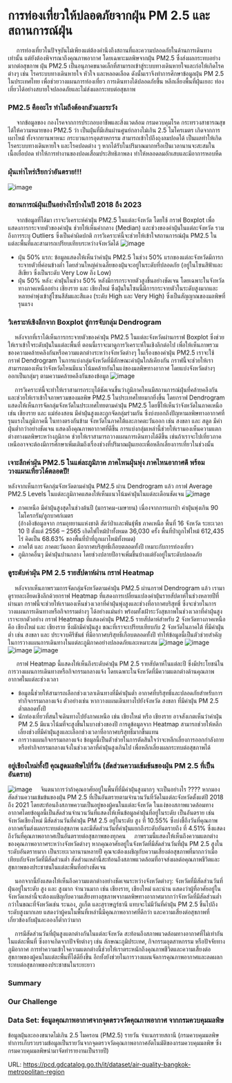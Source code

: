 # การท่องเที่ยวให้ปลอดภัยจากฝุ่น PM 2.5 และสถานการณ์ฝุ่น
&nbsp;&nbsp;&nbsp;&nbsp; การท่องเที่ยวในปัจจุบันไม่เพียงแต่ต้องคำนึงถึงสถานที่และความปลอดภัยในด้านการเดินทางเท่านั้น แต่ยังต้องพิจารณาถึงคุณภาพอากาศ โดยเฉพาะมลพิษจากฝุ่น PM2.5 ซึ่งส่งผลกระทบอย่างมากต่อสุขภาพ ฝุ่น PM2.5 เป็นอนุภาคขนาดเล็กที่สามารถเข้าสู่ระบบทางเดินหายใจและก่อให้เกิดโรคต่างๆ เช่น โรคระบบทางเดินหายใจ หัวใจ และหลอดเลือด ดังนั้นเราจึงทำการศึกษาข้อมูลฝุ่น PM 2.5 ในประเทศไทย  เพื่อช่วยวางแผนการท่องเที่ยว การเดินทางได้ปลอดภัยขึ้น หลีกเลี่ยงพื้นที่ฝุ่นเยอะ ท่องเที่ยวได้อย่างสบายใจปลอดภัยและไม่ส่งผลกระทบต่อสุขภาพ

###  PM2.5 คืออะไร ทำไมถึงต้องกลัวและระวัง
&nbsp;&nbsp;&nbsp;&nbsp; จากข้อมูลของ กองโรคจากการประกอบอาชีพและสิ่งแวดล้อม กรมควบคุมโรค กระทรวงสาธารณสุข ได้ให้ความหมายของ PM2.5 ว่า เป็นฝุ่นที่มีเส้นผ่านศูนย์กลางไม่เกิน 2.5 ไมโครเมตร เกิดจากการเผาไหม้ ทั้งจากยานพาหนะ กระบวนการอุตสาหกรรม สามารถเข้าไปถึงถุงลมปอดได้ เป็นผลทำให้เกิดโรคระบบทางเดินหายใจ และโรคปอดต่าง ๆ หากได้รับในปริมาณมากหรือเป็นเวลานานจะสะสมในเนื้อเยื่อปอด ทำให้การทำงานของปอดเสื่อมประสิทธิภาพลง ทำให้หลอดลมอักเสบและมีอาการหอบหืด
### ฝุ่นเท่าไหร่เรียกว่าอันตราย!!!

![image](PM2.5_Level.jpg)

### สถานการณ์ฝุ่นเป็นอย่างไรบ้างในปี 2018 ถึง 2023
&nbsp;&nbsp;&nbsp;&nbsp; จากข้อมูลที่ได้มา เราจะวิเคราะห์ค่าฝุ่น PM2.5 ในแต่ละจังหวัด โดยใช้ กราฟ Boxplot เพื่อแสดงการกระจายตัวของค่าฝุ่น ช่วยให้เห็นค่ากลาง (Median) และช่วงของค่าฝุ่นในแต่ละจังหวัด รวมถึงการระบุ Outliers ซึ่งเป็นค่าผิดปกติ การวิเคราะห์นี้จะช่วยให้เข้าใจสถานการณ์ฝุ่น PM2.5 ในแต่ละพื้นที่และสามารถเปรียบเทียบระหว่างจังหวัดได้
![image](Boxplot-All.png)

- ฝุ่น 50% แรก: 
ข้อมูลแสดงให้เห็นว่าค่าฝุ่น PM2.5 ในช่วง 50% แรกของแต่ละจังหวัดมีการกระจายตัวที่ค่อนข้างต่ำ โดยส่วนใหญ่ค่าเฉลี่ยของฝุ่นจะอยู่ในระดับที่ปลอดภัย (อยู่ในโซนสีฟ้าและสีเขียว ซึ่งเป็นระดับ Very Low ถึง Low)
- ฝุ่น 50% หลัง:
 ค่าฝุ่นในช่วง 50% หลังมีการกระจายตัวสูงขึ้นอย่างชัดเจน โดยเฉพาะในจังหวัดทางภาคเหนืออย่าง เชียงราย และ เชียงใหม่ ซึ่งฝุ่นในโซนนี้มีการกระจายตัวในระดับสูงมากและหลายค่าพุ่งเข้าสู่โซนสีส้มและสีแดง (ระดับ High และ Very High) ซึ่งเป็นสัญญาณของมลพิษที่รุนแรง

### วิเคราะห์เชิงลึกจาก Boxplot สู่การจับกลุ่ม Dendrogram
&nbsp;&nbsp;&nbsp;&nbsp;หลังจากที่เราได้เห็นการกระจายตัวของค่าฝุ่น PM2.5 ในแต่ละจังหวัดผ่านกราฟ Boxplot ซึ่งช่วยให้เราเข้าใจระดับฝุ่นในแต่ละพื้นที่ ตอนนี้เราจะมาดูการวิเคราะห์ในเชิงลึกต่อไป เพื่อให้เห็นภาพรวมของความคล้ายคลึงกันหรือความแตกต่างระหว่างจังหวัดต่างๆ ในเรื่องของค่าฝุ่น PM2.5 เราจะใช้กราฟ Dendrogram ในการแบ่งกลุ่มจังหวัดที่มีลักษณะค่าฝุ่นใกล้เคียงกัน กราฟนี้จะช่วยให้เราสามารถมองเห็นว่าจังหวัดไหนมีแนวโน้มคล้ายกันในแง่ของมลพิษทางอากาศ โดยแบ่งจังหวัดต่างๆ ออกเป็นกลุ่มๆ ตามความคล้ายคลึงกันของข้อมูล
![image](THDendogram.png)

&nbsp;&nbsp;&nbsp;&nbsp;การวิเคราะห์นี้จะทำให้เราสามารถระบุได้ชัดเจนขึ้นว่าภูมิภาคไหนมีสถานการณ์ฝุ่นที่คล้ายคลึงกัน และช่วยให้เราเข้าใจภาพรวมของมลพิษ PM2.5 ในประเทศไทยมากยิ่งขึ้น โดยกราฟ Dendrogram แสดงให้เห็นการจัดกลุ่มจังหวัดในประเทศไทยตามค่าฝุ่น PM2.5 โดยชี้ให้เห็นว่าจังหวัดในภาคเหนือ เช่น เชียงราย และ แม่ฮ่องสอน มีค่าฝุ่นสูงและถูกจัดกลุ่มร่วมกัน ซึ่งบ่งบอกถึงปัญหามลพิษทางอากาศที่รุนแรงในภูมิภาคนี้ ในทางตรงกันข้าม จังหวัดในภาคใต้และภาคตะวันออก เช่น สงขลา และ สตูล มีค่าฝุ่นต่ำกว่าอย่างชัดเจน แสดงถึงคุณภาพอากาศที่ดีขึ้น การแบ่งกลุ่มเหล่านี้ช่วยให้เรามองเห็นความแตกต่างทางมลพิษระหว่างภูมิภาค ช่วยให้เราสามารถวางแผนการเดินทางได้ดีขึ้น เช่นถ้าเราจะไปเที่ยวภาคเหนืออาจจะต้องมีการศึกษาเพิ่มเติมถึงเรื่องช่วงที่ปริมาณฝุ่นเยอะเพื่อหลีกเลี่ยงการเที่ยวในช่วงนั้น

### เจาะลึกค่าฝุ่น PM2.5 ในแต่ละภูมิภาค ภาคไหนฝุ่นพุ่ง ภาคไหนอากาศดี พร้อมวางแผนเที่ยวได้ตลอดปี!
หลังจากเห็นการจัดกลุ่มจังหวัดตามค่าฝุ่น PM2.5 ผ่าน Dendrogram แล้ว กราฟ Average PM2.5 Levels ในแต่ละภูมิภาคแสดงให้เห็นแนวโน้มค่าฝุ่นในแต่ละเดือนชัดเจน
![image](AverageByRegion.png)
- ภาคเหนือ มีค่าฝุ่นสูงสุดในช่วงต้นปี (มกราคม-เมษายน) เนื่องจากการเผาป่า  ค่าฝุ่นพุ่งเกิน 90 ไมโครกรัม/ลูกบาศก์เมตร  
(อ้างอิงข้อมูลจาก กรมอุทยานแห่งชาติ สัตว์ป่าเเละพันธุ์พืช ภาคเหนือ พื้นที่ 16 จังหวัด ระยะเวลา 10 ปี ตั้งแต่ 2556 – 2565 เกิดไฟไหม้ป่าทั้งหมด 36,030 ครั้ง พื้นที่ป่าถูกไฟไหม้ 612,435 ไร่ คิดเป็น 68.63% ของพื้นที่ป่าที่ถูกเผาไหม้ทั้งหมด) 
- ภาคใต้ และ ภาคตะวันออก มีอากาศบริสุทธิ์เกือบตลอดทั้งปี เหมาะกับการท่องเที่ยว
- ภูมิภาคอื่นๆ มีค่าฝุ่นปานกลาง โดยช่วงปลายปีอาจเพิ่มขึ้นบ้างแต่ยังอยู่ในระดับปลอดภัย

### ดูระดับค่าฝุ่น PM 2.5 รายสัปดาห์ผ่าน กราฟ Heatmap
&nbsp;&nbsp;&nbsp;&nbsp;หลังจากเห็นภาพรวมการจัดกลุ่มจังหวัดตามค่าฝุ่น PM2.5 ผ่านกราฟ Dendrogram แล้ว เรามาดูรายละเอียดเชิงลึกด้วยกราฟ Heatmap ที่แสดงการเปลี่ยนแปลงค่าฝุ่นรายสัปดาห์ในช่วงหลายปีที่ผ่านมา กราฟนี้จะช่วยให้เรามองเห็นช่วงเวลาที่ค่าฝุ่นพุ่งสูงและช่วงที่อากาศบริสุทธิ์ ซึ่งจะช่วยในการวางแผนการเดินทางหรือกิจกรรมต่างๆ ได้อย่างแม่นยำ พร้อมทั้งเฝ้าระวังสุขภาพในช่วงเวลาที่ค่าฝุ่นสูง  เราจะยกตัวอย่าง กราฟ Heatmap ที่แสดงค่าฝุ่น PM2.5 รายสัปดาห์สำหรับ 2 จังหวัดทางภาคเหนือ คือ เชียงใหม่ และ เชียงราย ซึ่งมักมีค่าฝุ่นสูง ขณะที่เราจะเปรียบเทียบกับ 2 จังหวัดในภาคใต้ ที่มีค่าฝุ่นต่ำ เช่น สงขลา และ ประจวบคีรีขันธ์ ที่มีอากาศบริสุทธิ์เกือบตลอดทั้งปี ทำให้ข้อมูลนี้เป็นตัวช่วยสำคัญในการวางแผนการเดินทางในแต่ละภูมิภาคอย่างปลอดภัยและเหมาะสม
![image](เชียงราย.png)
![image](แม่ฮ่องสอน.png)
![image](สงขลา.png)
![image](สตูล.png)


&nbsp;&nbsp;&nbsp;&nbsp; กราฟ Heatmap นี้แสดงให้เห็นถึงระดับค่าฝุ่น PM 2.5 รายสัปดาห์ในแต่ละปี ซึ่งมีประโยชน์ในการวางแผนการเดินทางหรือกิจกรรมกลางแจ้ง โดยเฉพาะในจังหวัดที่มีความแตกต่างด้านคุณภาพอากาศในแต่ละช่วงเวลา
-  ข้อมูลนี้ช่วยให้สามารถเลือกช่วงเวลาเดินทางที่มีค่าฝุ่นต่ำ   อากาศที่บริสุทธิ์และปลอดภัยสำหรับการทำกิจกรรมกลางแจ้ง ตัวอย่างเช่น หากวางแผนเดินทางไปยังจังหวัด สงขลา ที่มีค่าฝุ่น PM 2.5 ต่ำตลอดทั้งปี  
-  นักท่องเที่ยวที่สนใจเดินทางไปยังภาคเหนือ เช่น  เชียงใหม่ หรือ เชียงราย  อาจสังเกตเห็นว่าค่าฝุ่น PM 2.5 มีแนวโน้มที่จะสูงขึ้นในบางช่วงของปี การดูข้อมูลจาก Heatmap สามารถช่วยให้หลีกเลี่ยงช่วงที่มีค่าฝุ่นสูงและเลือกช่วงเวลาที่อากาศบริสุทธิ์มากขึ้นแทน
-  การวางแผนกิจกรรมกลางแจ้ง ข้อมูลนี้เป็นตัวช่วยในการตัดสินใจว่าจะหลีกเลี่ยงการออกกำลังกายหรือทำกิจกรรมกลางแจ้งในช่วงเวลาที่ค่าฝุ่นสูงเกินไป เพื่อหลีกเลี่ยงผลกระทบต่อสุขภาพได้


### อยู่เชียงใหม่ทั้งปี คุณสูดมลพิษไปกี่วัน (สัดส่วนความเข้มข้นของฝุ่น PM 2.5 ที่เป็นอันตราย)

![image](สัดส่วน.png) 
&nbsp;&nbsp;&nbsp;&nbsp;จินตนาการว่าถ้าคุณอาศัยอยู่ในพื้นที่ที่มีค่าฝุ่นสูงมากๆ จะเป็นอย่างไร ???? หากมองสัดส่วนความเข้มข้นของฝุ่น PM 2.5 ที่เป็นอันตรายตามจำนวนวันที่วัดในแต่ละจังหวัดตั้งแต่ปี 2018 ถึง 2021 โดยสะท้อนถึงสภาพความเป็นอยู่ของผู้คนในแต่ละจังหวัด ในแง่ของสภาพแวดล้อมทางอากาศโดยข้อมูลนี้เป็นสัดส่วนจำนวนวันที่แสดงให้เห็นข้อมูลค่าฝุ่นที่อยู่ในระดับ เป็นอันตราย  เช่น  จังหวัดเชียงใหม่ มีสัดส่วนวันที่ค่าฝุ่น PM 2.5 อยู่ในระดับ สูง ที่ 10.55% ซึ่งบ่งชี้ถึงวันที่คุณภาพอากาศเริ่มส่งผลกระทบต่อสุขภาพ และมีสัดส่วนวันที่ค่าฝุ่นแยกถึงระดับอันตรายถึง  ที่ 4.51% ซึ่งแสดงถึงวันที่คุณภาพอากาศเป็นอันตรายต่อสุขภาพของทุกคน
&nbsp;&nbsp;&nbsp;&nbsp;ภาพรวมนี้แสดงให้เห็นถึงความแตกต่างของคุณภาพอากาศระหว่างจังหวัดต่างๆ หากคุณอาศัยอยู่ในจังหวัดที่มีสัดส่วนวันที่ฝุ่น PM 2.5 สูงในระดับอันตรายมาก เป็นระยะเวลานานหลายปี  คุณจะต้องเผชิญกับความเสี่ยงต่อสุขภาพที่มากกว่าเมื่อเทียบกับจังหวัดที่มีสัดส่วนต่ำ สัดส่วนเหล่านี้สะท้อนถึงสภาพแวดล้อมที่อาจส่งผลต่อคุณภาพชีวิตและสุขภาพของประชาชนในแต่ละพื้นที่อย่างชัดเจน   

&nbsp;&nbsp;&nbsp;&nbsp;นอกจากนี้ยังแสดงให้เห็นถึงความแตกต่างอย่างชัดเจนระหว่างจังหวัดต่างๆ: จังหวัดที่มีสัดส่วนวันที่ฝุ่นอยู่ในระดับ สูง และ สูงมาก จำนวนมาก เช่น เชียงราย, เชียงใหม่ และน่าน แสดงว่าผู้ที่อาศัยอยู่ในจังหวัดเหล่านี้จะต้องเผชิญกับความเสี่ยงทางสุขภาพจากมลพิษทางอากาศมากกว่าจังหวัดที่มีสัดส่วนต่ำกว่าในขณะที่จังหวัดเช่น ระนอง, ภูเก็ต และสุราษฎร์ธานี แทบจะไม่มีวันที่ค่าฝุ่น PM 2.5 ขึ้นไปถึงระดับสูงมากเลย แสดงว่าผู้คนในพื้นที่เหล่านี้มีคุณภาพอากาศที่ดีกว่า และความเสี่ยงต่อสุขภาพที่เกี่ยวข้องกับฝุ่นละอองก็ต่ำกว่ามาก

&nbsp;&nbsp;&nbsp;&nbsp;การมีสัดส่วนวันที่ฝุ่นสูงแตกต่างกันในแต่ละจังหวัด สะท้อนถึงสภาพแวดล้อมทางอากาศที่ไม่เท่ากันในแต่ละพื้นที่ ซึ่งอาจเกิดจากปัจจัยต่างๆ เช่น ลักษณะภูมิประเทศ, กิจกรรมอุตสาหกรรม หรือปัจจัยทางภูมิอากาศ การทำความเข้าใจความแตกต่างนี้ช่วยให้เราตระหนักถึงคุณภาพชีวิตและความเสี่ยงต่อสุขภาพของผู้คนในแต่ละพื้นที่ได้ดียิ่งขึ้น อีกทั้งยังช่วยในการวางแผนจัดการคุณภาพอากาศและลดผลกระทบต่อสุขภาพของประชาชนในระยะยาว






### Summary


### Our Challenge

### Data Set: ข้อมูลคุณภาพอากาศจากจุดตรวจวัดคุณภาพอากาศ จากกรมควบคุมมลพิษ
ข้อมูลฝุ่นละอองขนาดไม่เกิน 2.5 ไมครอน (PM2.5) รายวัน จำแนกรายสถานี (กรมควบคุมมลพิษทำการเก็บรวบรวมข้อมูลเป็นรายวันจากจุดตรวจวัดคุณภาพอากาศอัตโนมัติของกรมควบคุมมลพิษ ซึ่งกรมควบคุมมลพิษนำมาจัดทำรายงานเป็นรายปี)

URL: https://pcd.gdcatalog.go.th/it/dataset/air-quality-bangkok-metropolitan-region
